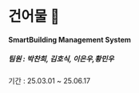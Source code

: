 # 건어물 🏢
#### SmartBuilding Management System

##### 팀원 : 박찬희, 김호식, 이은우,황민우
기간 : 25.03.01 ~ 25.06.17
